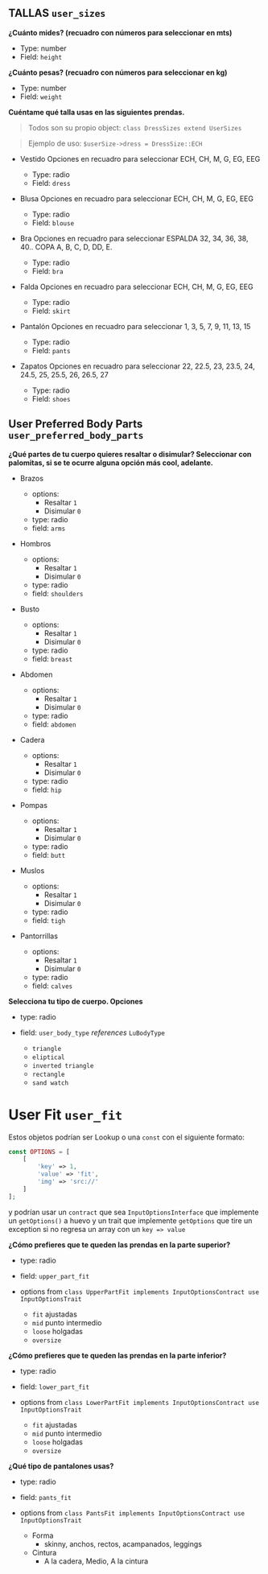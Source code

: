 ## TALLAS `user_sizes`

**¿Cuánto mides? (recuadro con números para seleccionar en mts)**

* Type: number
* Field: `height`

**¿Cuánto pesas?  (recuadro con números para seleccionar en kg)**

* Type: number
* Field: `weight`

**Cuéntame qué talla usas en las siguientes prendas.**

> Todos son su propio object: `class DressSizes extend UserSizes`

> Ejemplo de uso: `$userSize->dress = DressSize::ECH`

* Vestido Opciones  en recuadro para seleccionar ECH, CH, M, G, EG, EEG

    * Type: radio
    * Field: `dress`

* Blusa Opciones  en recuadro para seleccionar ECH, CH, M, G, EG, EEG

    * Type: radio
    * Field: `blouse`

* Bra  Opciones  en recuadro para seleccionar ESPALDA 32, 34, 36, 38, 40.. COPA A, B, C, D, DD, E.

    * Type: radio
    * Field: `bra`

* Falda Opciones  en recuadro para seleccionar ECH, CH, M, G, EG, EEG

    * Type: radio
    * Field: `skirt`

* Pantalón Opciones en recuadro para seleccionar 1, 3, 5, 7, 9, 11, 13, 15

    * Type: radio
    * Field: `pants`

* Zapatos Opciones  en recuadro para seleccionar 22, 22.5, 23, 23.5, 24, 24.5, 25, 25.5, 26, 26.5, 27

    * Type: radio
    * Field: `shoes`

## User Preferred Body Parts `user_preferred_body_parts`

**¿Qué partes de tu cuerpo quieres resaltar o disimular? Seleccionar con palomitas, si se te ocurre alguna opción más cool, adelante.**

* Brazos

    * options:
        * Resaltar `1`
        * Disimular `0`
    * type: radio
    * field: `arms`

* Hombros

    * options:
        * Resaltar `1`
        * Disimular `0`
    * type: radio
    * field: `shoulders`

* Busto

    * options:
        * Resaltar `1`
        * Disimular `0`
    * type: radio
    * field: `breast`

* Abdomen

    * options:
        * Resaltar `1`
        * Disimular `0`
    * type: radio
    * field: `abdomen`

* Cadera

    * options:
        * Resaltar `1`
        * Disimular `0`
    * type: radio
    * field: `hip`

* Pompas

    * options:
        * Resaltar `1`
        * Disimular `0`
    * type: radio
    * field: `butt`

* Muslos

    * options:
        * Resaltar `1`
        * Disimular `0`
    * type: radio
    * field: `tigh`

* Pantorrillas

    * options:
        * Resaltar `1`
        * Disimular `0`
    * type: radio
    * field: `calves`

**Selecciona tu tipo de cuerpo. Opciones**

* type: radio
* field: `user_body_type` _references_ `LuBodyType`

    * `triangle`
    * `eliptical`
    * `inverted triangle`
    * `rectangle`
    * `sand watch`

# User Fit `user_fit`

Estos objetos podrían ser Lookup o una `const` con el siguiente formato:

```php
const OPTIONS = [
    [
        'key' => 1,
        'value' => 'fit',
        'img' => 'src://'
    ]
];
```

y podrían usar un `contract` que sea `InputOptionsInterface` que implemente un `getOptions()` a huevo y un trait que implemente `getOptions` que tire un exception si no regresa un array con un `key => value`

**¿Cómo prefieres que te queden las prendas en la parte superior?**

* type: radio
* field: `upper_part_fit`
* options from `class UpperPartFit implements InputOptionsContract use InputOptionsTrait`

    * `fit` ajustadas
    * `mid` punto intermedio
    * `loose` holgadas
    * `oversize`

**¿Cómo prefieres que te queden las prendas en la parte inferior?**

* type: radio
* field: `lower_part_fit`
* options from `class LowerPartFit implements InputOptionsContract use InputOptionsTrait`

    * `fit` ajustadas
    * `mid` punto intermedio
    * `loose` holgadas
    * `oversize`

**¿Qué tipo de pantalones usas?**

* type: radio
* field: `pants_fit`
* options from `class PantsFit implements InputOptionsContract use InputOptionsTrait`

    * Forma
        * skinny, anchos, rectos, acampanados, leggings
    * Cintura
        * A la cadera, Medio, A la cintura












